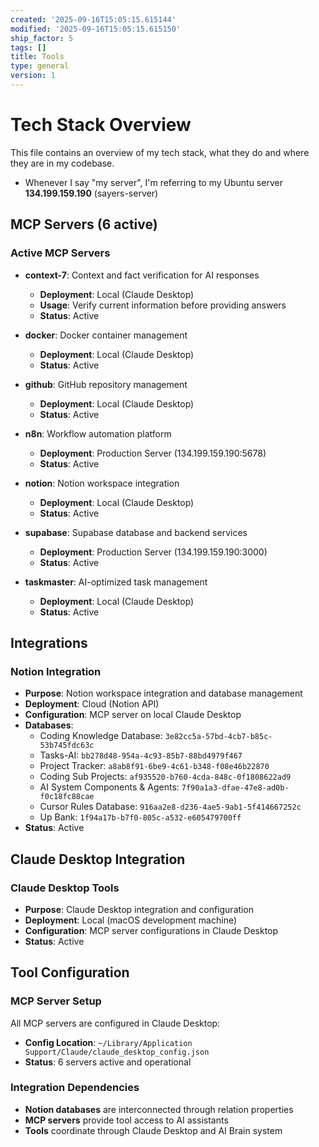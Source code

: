 ```yaml
---
created: '2025-09-16T15:05:15.615144'
modified: '2025-09-16T15:05:15.615150'
ship_factor: 5
tags: []
title: Tools
type: general
version: 1
---
```


# Tech Stack Overview

This file contains an overview of my tech stack, what they do and where they are in my codebase.

- Whenever I say "my server", I'm referring to my Ubuntu server **134.199.159.190** (sayers-server)

## MCP Servers (6 active)

### Active MCP Servers
- **context-7**: Context and fact verification for AI responses
  - **Deployment**: Local (Claude Desktop)
  - **Usage**: Verify current information before providing answers
  - **Status**: Active

- **docker**: Docker container management
  - **Deployment**: Local (Claude Desktop)
  - **Status**: Active

- **github**: GitHub repository management
  - **Deployment**: Local (Claude Desktop)
  - **Status**: Active

- **n8n**: Workflow automation platform
  - **Deployment**: Production Server (134.199.159.190:5678)
  - **Status**: Active

- **notion**: Notion workspace integration
  - **Deployment**: Local (Claude Desktop)
  - **Status**: Active

- **supabase**: Supabase database and backend services
  - **Deployment**: Production Server (134.199.159.190:3000)
  - **Status**: Active

- **taskmaster**: AI-optimized task management
  - **Deployment**: Local (Claude Desktop)
  - **Status**: Active

## Integrations

### Notion Integration
- **Purpose**: Notion workspace integration and database management
- **Deployment**: Cloud (Notion API)
- **Configuration**: MCP server on local Claude Desktop
- **Databases**:
  - Coding Knowledge Database: `3e82cc5a-57bd-4cb7-b85c-53b745fdc63c`
  - Tasks-AI: `bb278d48-954a-4c93-85b7-88bd4979f467`
  - Project Tracker: `a8ab8f91-6be9-4c61-b348-f08e46b22870`
  - Coding Sub Projects: `af935520-b760-4cda-848c-0f1808622ad9`
  - AI System Components & Agents: `7f90a1a3-dfae-47e8-ad0b-f0c18fc88cae`
  - Cursor Rules Database: `916aa2e8-d236-4ae5-9ab1-5f414667252c`
  - Up Bank: `1f94a17b-b7f0-805c-a532-e605479700ff`
- **Status**: Active

## Claude Desktop Integration

### Claude Desktop Tools
- **Purpose**: Claude Desktop integration and configuration
- **Deployment**: Local (macOS development machine)
- **Configuration**: MCP server configurations in Claude Desktop
- **Status**: Active

## Tool Configuration

### MCP Server Setup
All MCP servers are configured in Claude Desktop:
- **Config Location**: `~/Library/Application Support/Claude/claude_desktop_config.json`
- **Status**: 6 servers active and operational

### Integration Dependencies
- **Notion databases** are interconnected through relation properties
- **MCP servers** provide tool access to AI assistants
- **Tools** coordinate through Claude Desktop and AI Brain system